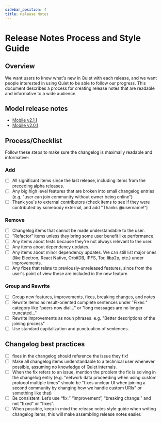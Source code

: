 ```yaml
---
sidebar_position: 4
title: Release Notes
---
```


# Release Notes Process and Style Guide

## Overview

We want users to know what's new in Quiet with each release, and we want people interested in using Quiet to be able to follow our progress. This document describes a process for creating release notes that are readable and informative to a wide audience. 

## Model release notes

* [Mobile v2.1.1](https://github.com/TryQuiet/quiet/releases/tag/%40quiet%2Fmobile%402.1.1)
* [Mobile v2.0.1](https://github.com/TryQuiet/quiet/releases/tag/%40quiet%2Fmobile%402.0.1)

## Process/Checklist

Follow these steps to make sure the changelog is maximally readable and informative:

### Add

- [ ] All significant items since the last release, including items from the preceding alpha releases. 
- [ ] Any big high level features that are broken into small changelog entries (e.g. "user can join community without owner being online")
- [ ] Thank you's to external contributors (check items to see if they were contributed by somebody external, and add "Thanks @username!")

### Remove

- [ ] Changelog items that cannot be made understandable to the user.
- [ ] "Refactor" items unless they bring some user benefit like performance.
- [ ] Any items about tests because they're not always relevant to the user.
- [ ] Any items about dependency updates.
- [ ] Any items about minor dependency updates. We can still list major ones (like Electron, React Native, OrbitDB, IPFS, Tor, libp2p, etc.) under improvements.
- [ ] Any fixes that relate to previously-unreleased features, since from the user's point of view these are included in the new feature.

### Group and Rewrite

- [ ] Group new features, improvements, fixes, breaking changes, and notes
- [ ] Rewrite items as result-oriented complete sentences under "Fixes:" category like "peers now dial..." or "long messages are no longer truncated..." 
- [ ] Rewrite improvements as noun phrases. e.g. "Better descriptions of the joining process"
- [ ] Use standard capitalization and punctuation of sentences. 

## Changelog best practices

- [ ] fixes in the changelog should reference the issue they fix!
- [ ] Make all changelog items understandable to a technical user whenever possible, assuming no knowledge of Quiet internals. 
- [ ] When the fix refers to an issue, mention the problem the fix is solving in the changelog entry  (e.g. "network data proceeding when using custom protocol multiple times" should be "fixes unclear UI when joining a second community by changing how we handle custom URIs" or something like that) 
- [ ] Be consistent. Let’s use “fix:” “improvement”, “breaking change:” and not “fixed” or “fixes”.
- [ ] When possible, keep in mind the release notes style guide when writing changelog items; this will make assembling release notes easier. 
